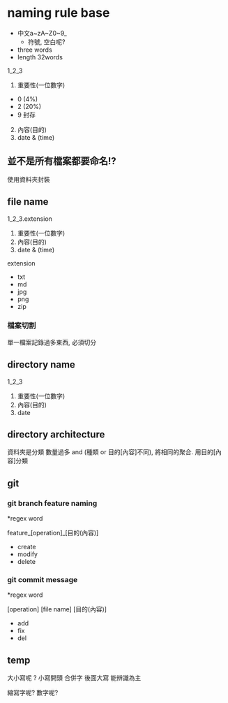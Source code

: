 # naming rule base #
* 中文a~zA~Z0~9_
  * 符號, 空白呢?
* three words
* length 32words

1_2_3

1. 重要性(一位數字)
  * 0 (4%)
  * 2 (20%)
  * 9 封存
2. 內容(目的)
3. date & (time)

## 並不是所有檔案都要命名!? ##
使用資料夾封裝

## file name ##
1_2_3.extension

1. 重要性(一位數字)
2. 內容(目的)
3. date & (time)

extension
* txt
* md
* jpg
* png
* zip

### 檔案切割  ###
單一檔案記錄過多東西, 必須切分


## directory name ##
1_2_3

1. 重要性(一位數字)
2. 內容(目的)
3. date 

## directory architecture ##
資料夾是分類
數量過多 and (種類 or 目的[內容]不同), 將相同的聚合. 
用目的[內容]分類

## git ##

### git branch feature naming ###
*regex word

feature_[operation]_[目的(內容)]

* create
* modify
* delete

### git commit message ###
*regex word

[operation] [file name] [目的(內容)]

* add
* fix
* del

## temp  ##
大小寫呢 ?
小寫開頭 合併字 後面大寫 能辨識為主

縮寫字呢?
數字呢?

